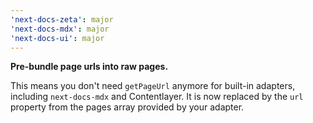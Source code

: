 ```yaml
---
'next-docs-zeta': major
'next-docs-mdx': major
'next-docs-ui': major
---
```


**Pre-bundle page urls into raw pages.**

This means you don't need `getPageUrl` anymore for built-in adapters, including `next-docs-mdx` and Contentlayer. It is now replaced by the `url` property from the pages array provided by your adapter.